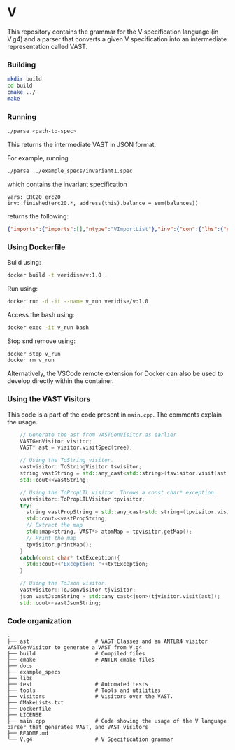 # V

This repository contains the grammar for the V specification language (in V.g4) and a parser that converts a given V specification into an intermediate representation called VAST.

### Building

```bash
mkdir build
cd build
cmake ../
make
```

### Running 

```bash
./parse <path-to-spec>
```

This returns the intermediate VAST in JSON format.

For example, running 

```bash
./parse ../example_specs/invariant1.spec
```
which contains the invariant specification
```
vars: ERC20 erc20
inv: finished(erc20.*, address(this).balance = sum(balances))
```

returns the following:

```json
{"imports":{"imports":[],"ntype":"VImportList"},"inv":{"con":{"lhs":{"expr":{"args":{"args":[{"ntype":"VVarExpr","var":{"name":"this","ntype":"VID"}}],"ntype":"VArgList"},"base":null,"func":{"name":"address","ntype":"VID"},"ntype":"VFuncCallExpr"},"field":{"name":"balance","ntype":"VID"},"ntype":"VFieldAccessExpr"},"ntype":"VBinExpr","op":"=","rhs":{"args":{"args":[{"ntype":"VVarExpr","var":{"name":"balances","ntype":"VID"}}],"ntype":"VArgList"},"base":null,"func":{"name":"sum","ntype":"VID"},"ntype":"VFuncCallExpr"}},"fun":{"args":null,"base":{"ntype":"VVarExpr","var":{"name":"erc20","ntype":"VID"}},"func":{"name":"*","ntype":"VID"},"ntype":"VFunctionID"},"ntype":"VFinishedStatementExpr","pre":null},"ntype":"VInvSpec","var_decls":{"ntype":"VVarDeclList","var_decls":[{"ntype":"VVarDecl","type":{"name":"ERC20","ntype":"VType"},"var":{"name":"erc20","ntype":"VID"}}]}}
```

### Using Dockerfile

Build using:

```bash
docker build -t veridise/v:1.0 .
```

Run using:

```bash
docker run -d -it --name v_run veridise/v:1.0
```

Access the bash using:

```bash
docker exec -it v_run bash
```

Stop snd remove using:

```bash
docker stop v_run
docker rm v_run
```

Alternatively, the VSCode remote extension for Docker can also be used to develop directly within the container.

### Using the VAST Visitors

This code is a part of the code present in ```main.cpp```. The comments explain the usage.

```cpp
    // Generate the ast from VASTGenVisitor as earlier
    VASTGenVisitor visitor;
    VAST* ast = visitor.visitSpec(tree);

    // Using the ToString visitor.
    vastvisitor::ToStringVisitor tsvisitor;
    string vastString = std::any_cast<std::string>(tsvisitor.visit(ast));
    std::cout<<vastString;

    // Using the ToPropLTL visitor. Throws a const char* exception.
    vastvisitor::ToPropLTLVisitor tpvisitor;
    try{
      string vastPropString = std::any_cast<std::string>(tpvisitor.visit(ast));
      std::cout<<vastPropString;
      // Extract the map
      std::map<string, VAST*> atomMap = tpvisitor.getMap();
      // Print the map
      tpvisitor.printMap();
    }
    catch(const char* txtException){
      std::cout<<"Exception: "<<txtException;
    }

    // Using the ToJson visitor.
    vastvisitor::ToJsonVisitor tjvisitor;
    json vastJsonString = std::any_cast<json>(tjvisitor.visit(ast));
    std::cout<<vastJsonString;
```

### Code organization
    .
    ├── ast                     # VAST Classes and an ANTLR4 visitor VASTGenVisitor to generate a VAST from V.g4
    ├── build                   # Compiled files
    ├── cmake                   # ANTLR cmake files
    ├── docs    
    ├── example_specs 
    ├── libs               
    ├── test                    # Automated tests
    ├── tools                   # Tools and utilities
    ├── visitors                # Visitors over the VAST.
    ├── CMakeLists.txt          
    ├── Dockerfile 
    ├── LICENSE
    ├── main.cpp                # Code showing the usage of the V language parser that generates VAST, and VAST visitors
    ├── README.md
    └── V.g4                    # V Specification grammar